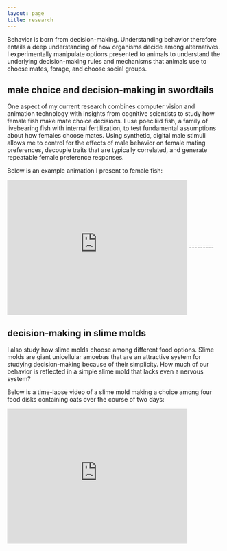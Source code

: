 ```yaml
---
layout: page
title: research
---
```


Behavior is born from decision-making. Understanding behavior therefore entails a deep understanding of how organisms decide among alternatives. I experimentally manipulate options presented to animals to understand the underlying decision-making rules and mechanisms that animals use to choose mates, forage, and choose social groups.

## mate choice and decision-making in swordtails

One aspect of my current research combines computer vision and animation technology with  insights from cognitive scientists to study how female fish make mate choice decisions. I use poeciliid fish, a family of livebearing fish with internal fertilization, to test fundamental assumptions about how females choose mates. Using synthetic, digital male stimuli allows me to control for the effects of male behavior on female mating preferences, decouple traits that are typically correlated, and generate repeatable female preference responses.

Below is an example animation I present to female fish:

 <iframe width="420" height="315" align="center" src="https://www.youtube.com/embed/H2EUgPXwRT0?rel=0" frameborder="0" allowfullscreen></iframe>
---------

## decision-making in slime molds

I also study how slime molds choose among different food options. Slime molds are giant unicellular amoebas that are an attractive system for studying decision-making because of their simplicity. How much of our behavior is reflected in a simple slime mold that lacks even a nervous system?

Below is a time-lapse video of a slime mold making a choice among four food disks containing oats over the course of two days:

<iframe width="420" height="315" src="https://www.youtube.com/embed/Jw7tkAYwTic?rel=0" frameborder="0" allowfullscreen></iframe>
